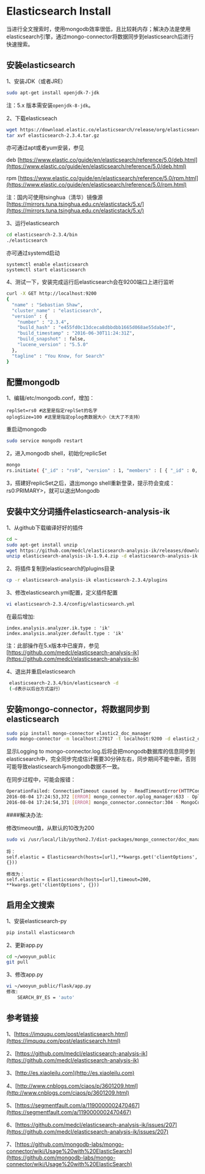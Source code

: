 Elasticsearch Install
=============================

当进行全文搜索时，使用mongodb效率很低，且比较耗内存；解决办法是使用elasticsearch引擎，通过mongo-connector将数据同步到elasticsearch后进行快速搜索。

安装elasticsearch
--------

1、安装JDK（或者JRE）

```bash
sudo apt-get install openjdk-7-jdk
```

注：5.x 版本需安装```openjdk-8-jdk```。

2、下载elasticseach

```bash
wget https://download.elastic.co/elasticsearch/release/org/elasticsearch/distribution/tar/elasticsearch/2.3.4/elasticsearch-2.3.4.tar.gz
tar xvf elasticsearch-2.3.4.tar.gz
```

亦可通过apt或者yum安装，参见

deb [https://www.elastic.co/guide/en/elasticsearch/reference/5.0/deb.html](https://www.elastic.co/guide/en/elasticsearch/reference/5.0/deb.html)

rpm [https://www.elastic.co/guide/en/elasticsearch/reference/5.0/rpm.html](https://www.elastic.co/guide/en/elasticsearch/reference/5.0/rpm.html)

注：国内可使用tsinghua（清华）镜像源[https://mirrors.tuna.tsinghua.edu.cn/elasticstack/5.x/](https://mirrors.tuna.tsinghua.edu.cn/elasticstack/5.x/)

3、运行elasticsearch

```bash
cd elasticsearch-2.3.4/bin
./elasticsearch
```

亦可通过systemd启动

```
systemctl enable elasticsearch
systemctl start elasticsearch
```

4、测试一下，安装完成运行后elasticsearch会在9200端口上进行监听

```bash
curl -X GET http://localhost:9200
{
  "name" : "Sebastian Shaw",
  "cluster_name" : "elasticsearch",
  "version" : {
    "number" : "2.3.4",
    "build_hash" : "e455fd0c13dceca8dbbdbb1665d068ae55dabe3f",
    "build_timestamp" : "2016-06-30T11:24:31Z",
    "build_snapshot" : false,
    "lucene_version" : "5.5.0"
  },
  "tagline" : "You Know, for Search"
}
```


配置mongodb
-------

1、编辑/etc/mongodb.conf，增加：

	replSet=rs0 #这里是指定replSet的名字 
	oplogSize=100 #这里是指定oplog表数据大小（太大了不支持）

重启动mongodb

```bash
sudo service mongodb restart
```
2，进入mongodb shell，初始化replicSet

```bash
mongo
rs.initiate( {"_id" : "rs0", "version" : 1, "members" : [ { "_id" : 0, "host" : "127.0.0.1:27017" } ]})
```
3，搭建好replicSet之后，退出mongo shell重新登录，提示符会变成：rs0:PRIMARY>，就可以退出Mongodb


安装中文分词插件elasticsearch-analysis-ik
-------

1、从github下载编译好好的插件

```bash
cd ~  
sudo apt-get install unzip
wget https://github.com/medcl/elasticsearch-analysis-ik/releases/download/v1.9.4/elasticsearch-analysis-ik-1.9.4.zip
unzip elasticsearch-analysis-ik-1.9.4.zip -d elasticsearch-analysis-ik
```

2、将插件复制到elasticsearch的plugins目录

```bash
cp -r elasticsearch-analysis-ik elasticsearch-2.3.4/plugins
```

3、修改elasticsearch.yml配置，定义插件配置

```bash
vi elasticsearch-2.3.4/config/elasticsearch.yml
```
在最后增加:

	index.analysis.analyzer.ik.type : 'ik'
	index.analysis.analyzer.default.type : 'ik'

注：此部操作在5.x版本中已废弃，参见[https://github.com/medcl/elasticsearch-analysis-ik](https://github.com/medcl/elasticsearch-analysis-ik)

4、退出并重启elasticsearch

```bash
 elasticsearch-2.3.4/bin/elasticsearch -d
 (-d表示以后台方式运行）
```

安装mongo-connector，将数据同步到elasticsearch
-------

```bash
sudo pip install mongo-connector elastic2_doc_manager
sudo mongo-connector -m localhost:27017 -t localhost:9200 -d elastic2_doc_manager
```
显示Logging to mongo-connector.log.后将会把mongodb数据库的信息同步到elasticsearch中，完全同步完成估计需要30分钟左右，同步期间不能中断，否则可能导致elasticsearch与mongodb数据不一致。

在同步过程中，可能会报错：

```bash
OperationFailed: ConnectionTimeout caused by - ReadTimeoutError(HTTPConnectionPool(host=u'localhost', port=9200): Read timed out. (read timeout=10))
2016-08-04 17:24:53,372 [ERROR] mongo_connector.oplog_manager:633 - OplogThread: Failed during dump collection cannot recover! Collection(Database(MongoClient(u'127.0.0.1', 27017), u'local'), u'oplog.rs')
2016-08-04 17:24:54,371 [ERROR] mongo_connector.connector:304 - MongoConnector: OplogThread <OplogThread(Thread-7, started 140485117060864)> unexpectedly stopped! Shutting down
```

####解决办法:

修改timeout值，从默认的10改为200

```bash
sudo vi /usr/local/lib/python2.7/dist-packages/mongo_connector/doc_managers/elastic2_doc_manager.py
```
	将：
	self.elastic = Elasticsearch(hosts=[url],**kwargs.get('clientOptions', {}))

	修改为：
	self.elastic = Elasticsearch(hosts=[url],timeout=200, **kwargs.get('clientOptions', {}))


启用全文搜索
-------
1、安装elasticsearch-py

```bash
pip install elasticsearch
```
2、更新app.py

```bash
cd ~/wooyun_public
git pull
```

3、修改app.py

```bash
vi ~/wooyun_public/flask/app.py
修改:
	SEARCH_BY_ES = 'auto'
```
参考链接
-------
1、[https://imququ.com/post/elasticsearch.html](https://imququ.com/post/elasticsearch.html)

2、[https://github.com/medcl/elasticsearch-analysis-ik](https://github.com/medcl/elasticsearch-analysis-ik)

3、[http://es.xiaoleilu.com](http://es.xiaoleilu.com)

4、[http://www.cnblogs.com/ciaos/p/3601209.html](http://www.cnblogs.com/ciaos/p/3601209.html)

5、[https://segmentfault.com/a/1190000002470467](https://segmentfault.com/a/1190000002470467)

6、[https://github.com/medcl/elasticsearch-analysis-ik/issues/207](https://github.com/medcl/elasticsearch-analysis-ik/issues/207)

7、[https://github.com/mongodb-labs/mongo-connector/wiki/Usage%20with%20ElasticSearch](https://github.com/mongodb-labs/mongo-connector/wiki/Usage%20with%20ElasticSearch)
